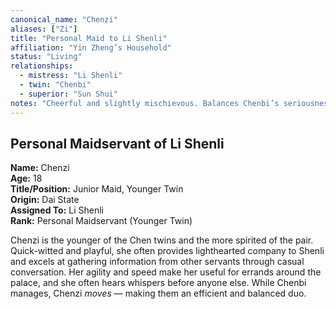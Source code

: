 ```yaml
---
canonical_name: "Chenzi"
aliases: ["Zi"]
title: "Personal Maid to Li Shenli"
affiliation: "Yin Zheng’s Household"
status: "Living"
relationships:
  - mistress: "Li Shenli"
  - twin: "Chenbi"
  - superior: "Sun Shui"
notes: "Cheerful and slightly mischievous. Balances Chenbi’s seriousness with humor. Handpicked by Sun Shui for her optimism and adaptability."
---
```

## Personal Maidservant of Li Shenli  
**Name:** Chenzi  
**Age:** 18  
**Title/Position:** Junior Maid, Younger Twin  
**Origin:** Dai State  
**Assigned To:** Li Shenli  
**Rank:** Personal Maidservant (Younger Twin)  

Chenzi is the younger of the Chen twins and the more spirited of the pair. Quick-witted and playful, she often provides lighthearted company to Shenli and excels at gathering information from other servants through casual conversation. Her agility and speed make her useful for errands around the palace, and she often hears whispers before anyone else. While Chenbi manages, Chenzi *moves* — making them an efficient and balanced duo.
